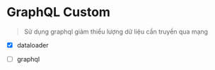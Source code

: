 GraphQL Custom 
===

> Sử dụng graphql giảm thiểu lượng dữ liệu cần truyền qua mạng  

- [x] dataloader 
- [ ] graphql  


